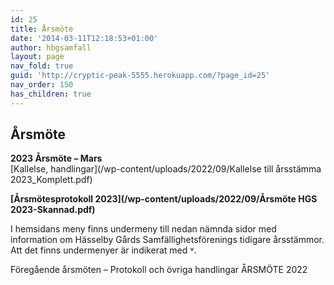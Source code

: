 ```yaml
---
id: 25
title: Årsmöte
date: '2014-03-11T12:18:53+01:00'
author: hbgsamfall
layout: page
nav_fold: true
guid: 'http://cryptic-peak-5555.herokuapp.com/?page_id=25'
nav_order: 150
has_children: true
---
```


## Årsmöte  


**2023 Årsmöte – Mars**  
[Kallelse, handlingar](/wp-content/uploads/2022/09/Kallelse till årsstämma 2023_Komplett.pdf)

**[Årsmötesprotokoll 2023](/wp-content/uploads/2022/09/Årsmöte HGS 2023-Skannad.pdf)**

I hemsidans meny finns undermeny till nedan nämnda sidor med information om Hässelby Gårds Samfällighetsförenings tidigare årsstämmor. 
Att det finns undermenyer är indikerat med ˅.  

Föregående årsmöten – Protokoll och övriga handlingar
ÅRSMÖTE 2022
